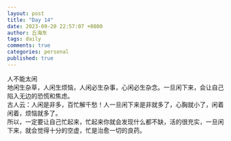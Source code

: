 ```yaml
---
layout: post
title: "Day 14"
date: 2023-09-20 22:57:07 +0800
author: 丘海东 
tags: daily
comments: true
categories: personal
published: true
---
```

人不能太闲  
地闲生杂草，人闲生烦恼，人闲必生杂事，心闲必生杂念。一旦闲下来，会让自己陷入无边的恐慌和焦虑。  
古人云：人闲是非多，百忙解千愁！人一旦闲下来是非就多了，心胸就小了，闲着闲着，烦恼就多了。  
所以，一定要让自己忙起来，忙起来你就会发现什么都不缺，活的很充实，一旦闲下来，就会觉得十分的空虚，忙是治愈一切的良药。
